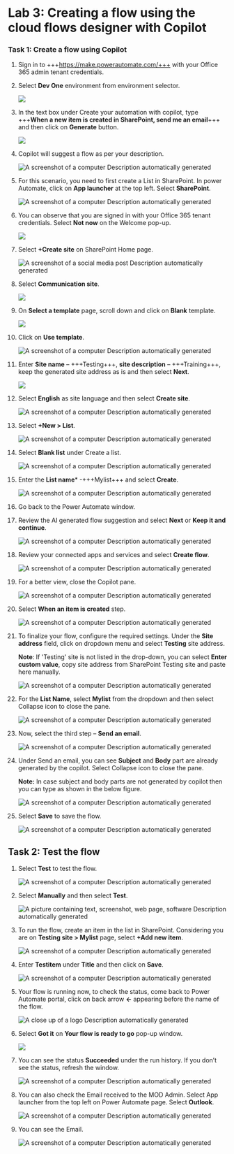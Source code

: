 # **Lab 3: Creating a flow using the cloud flows designer with Copilot**

### **Task 1: Create a flow using Copilot**

1.  Sign in to +++https://make.powerautomate.com/+++ with your Office 365
    admin tenant credentials.

2.  Select **Dev One** environment from environment selector.

     ![](./media/image1.png)

3.  In the text box under Create your automation with copilot, type
    +++**When a new item is created in SharePoint, send me an email**+++ and
    then click on **Generate** button.

     ![](./media/image2.png)

4.  Copilot will suggest a flow as per your description.

     ![A screenshot of a computer Description automatically generated](./media/image3.png)

5.  For this scenario, you need to first create a List in SharePoint. In
    power Automate, click on **App launcher** at the top left. Select
    **SharePoint**.

     ![A screenshot of a computer Description automatically generated](./media/image4.png)

6.  You can observe that you are signed in with your Office 365 tenant
    credentials. Select **Not now** on the Welcome pop-up.

     ![](./media/image5.png)

7.  Select **+Create site** on SharePoint Home page.

     ![A screenshot of a social media post Description automatically generated](./media/image6.png)

8.  Select **Communication site**.

     ![](./media/image7.png)

9.  On **Select a template** page, scroll down and click on **Blank**
    template.

     ![](./media/image8.png)

10. Click on **Use template**.

     ![A screenshot of a computer Description automatically generated](./media/image9.png)

11. Enter **Site name** – +++Testing+++, **site description** – +++Training+++, keep
    the generated site address as is and then select **Next**.

     ![](./media/image10.png)

12. Select **English** as site language and then select **Create site**.

     ![A screenshot of a computer Description automatically generated](./media/image11.png)

13. Select **+New > List**.

     ![A screenshot of a computer Description automatically generated](./media/image12.png)

14. Select **Blank list** under Create a list.

     ![A screenshot of a computer Description automatically generated](./media/image13.png)

15. Enter the **List name*** -+++Mylist+++ and select **Create**.

     ![A screenshot of a computer Description automatically generated](./media/image14.png)

16. Go back to the Power Automate window.

17. Review the AI generated flow suggestion and select **Next** or **Keep it and continue**.

    ![A screenshot of a computer Description automatically generated](./media/image15.png)

18. Review your connected apps and services and select **Create flow**.

     ![A screenshot of a computer Description automatically generated](./media/image16.png)

19. For a better view, close the Copilot pane.

     ![A screenshot of a computer Description automatically generated](./media/image17.png)

20. Select **When an item is created** step.

     ![A screenshot of a computer Description automatically generated](./media/image18.png)

21. To finalize your flow, configure the required settings. Under the
    **Site address** field, click on dropdown menu and select
    **Testing** site address.

    **Note**: If 'Testing' site is not listed in the drop-down, you can select **Enter custom value**, copy site address from SharePoint Testing site and paste here manually.
 
     ![A screenshot of a computer Description automatically generated](./media/image19.png)

22. For the **List Name**, select **Mylist** from the dropdown and then
    select Collapse icon to close the pane.

     ![A screenshot of a computer Description automatically generated](./media/image20.png)

23. Now, select the third step – **Send an email**.

     ![A screenshot of a computer Description automatically generated](./media/image21.png)

24. Under Send an email, you can see **Subject** and **Body** part are
    already generated by the copilot. Select Collapse icon to close the
    pane.

     **Note:** In case subject and body parts are not generated by copilot
     then you can type as shown in the below figure.
    
     ![A screenshot of a computer Description automatically generated](./media/image22.png)

25. Select **Save** to save the flow.

     ![A screenshot of a computer Description automatically generated](./media/image23.png)

## **Task 2: Test the flow**

1.  Select **Test** to test the flow.

     ![A screenshot of a computer Description automatically generated](./media/image24.png)

2.  Select **Manually** and then select **Test**.

     ![A picture containing text, screenshot, web page, software Description automatically generated](./media/image25.png)

3.  To run the flow, create an item in the list in SharePoint.
    Considering you are on **Testing site > Mylist** page, select
    **+Add new item**.

     ![A screenshot of a computer Description automatically generated](./media/image26.png)

4.  Enter **Testitem** under **Title** and then click on **Save**.

     ![A screenshot of a computer Description automatically generated](./media/image27.png)

5.  Your flow is running now, to check the status, come back to Power
    Automate portal, click on back arrow **\<-** appearing before the
    name of the flow.

     ![A close up of a logo Description automatically generated](./media/image28.png)

6.  Select **Got it** on **Your flow is ready to go** pop-up window.

     ![](./media/image29.png)

7.  You can see the status **Succeeded** under the run history. If you
    don’t see the status, refresh the window.

     ![A screenshot of a computer Description automatically generated](./media/image30.png)

8.  You can also check the Email received to the MOD Admin. Select App
    launcher from the top left on Power Automate page. Select
    **Outlook**.

     ![A screenshot of a computer Description automatically generated](./media/image31.png)

9.  You can see the Email.

     ![A screenshot of a computer Description automatically generated](./media/image32.png)
